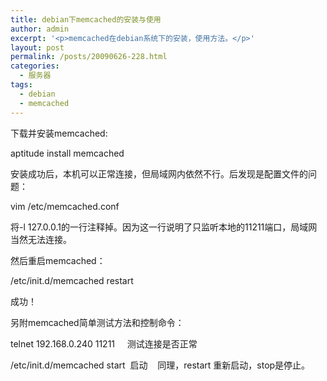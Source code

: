 ```yaml
---
title: debian下memcached的安装与使用
author: admin
excerpt: '<p>memcached在debian系统下的安装，使用方法。</p>'
layout: post
permalink: /posts/20090626-228.html
categories:
  - 服务器
tags:
  - debian
  - memcached
---
```

下载并安装memcached:

aptitude install memcached

安装成功后，本机可以正常连接，但局域网内依然不行。后发现是配置文件的问题：

vim /etc/memcached.conf

将-l 127.0.0.1的一行注释掉。因为这一行说明了只监听本地的11211端口，局域网当然无法连接。

然后重启memcached：

/etc/init.d/memcached restart

成功！

另附memcached简单测试方法和控制命令：

telnet 192.168.0.240 11211&nbsp;&nbsp;&nbsp;&nbsp; 测试连接是否正常

/etc/init.d/memcached start&nbsp; 启动&nbsp;&nbsp;&nbsp; 同理，restart 重新启动，stop是停止。

&nbsp;